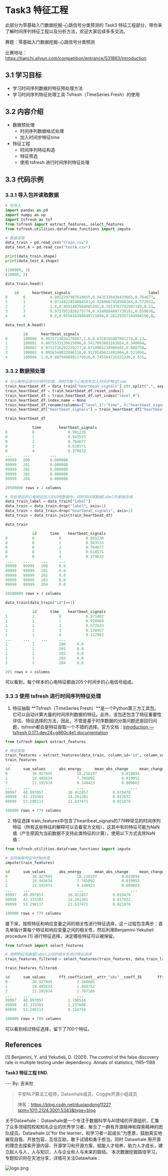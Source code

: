 # Task3 特征工程

此部分为零基础入门数据挖掘-心跳信号分类预测的 Task3 特征工程部分，带你来了解时间序列特征工程以及分析方法，欢迎大家后续多多交流。

赛题：零基础入门数据挖掘-心跳信号分类预测

比赛地址：https://tianchi.aliyun.com/competition/entrance/531883/introduction

## 3.1 学习目标

* 学习时间序列数据的特征预处理方法
* 学习时间序列特征处理工具 Tsfresh（TimeSeries Fresh）的使用

## 3.2 内容介绍
* 数据预处理
	* 时间序列数据格式处理
	* 加入时间步特征time
* 特征工程
	* 时间序列特征构造
	* 特征筛选
	* 使用 tsfresh 进行时间序列特征处理

## 3.3 代码示例

### 3.3.1 导入包并读取数据

```python
# 包导入
import pandas as pd
import numpy as np
import tsfresh as tsf
from tsfresh import extract_features, select_features
from tsfresh.utilities.dataframe_functions import impute
```

```python
# 数据读取
data_train = pd.read_csv("train.csv")
data_test_A = pd.read_csv("testA.csv")

print(data_train.shape)
print(data_test_A.shape)
```

```python
(100000, 3)
(20000, 2)
```

```python
data_train.head()
```

```python
  	id		heartbeat_signals	                                label
0		0			0.9912297987616655,0.9435330436439665,0.764677…		0.0
1		1			0.9714822034884503,0.9289687459588268,0.572932…		0.0
2		2			1.0,0.9591487564065292,0.7013782792997189,0.23…		2.0
3		3			0.9757952826275774,0.9340884687738161,0.659636…		0.0
4		4			0.0,0.055816398940721094,0.26129357194994196,0…		2.0
```

```python
data_test_A.head()
```

```python
		id	    heartbeat_signals
0		100000	0.9915713654170097,1.0,0.6318163407681274,0.13…
1		100001	0.6075533139615096,0.5417083883163654,0.340694…
2		100002	0.9752726292239277,0.6710965234906665,0.686758…
3		100003	0.9956348033996116,0.9170249621481004,0.521096…
4		100004	1.0,0.8879490481178918,0.745564725322326,0.531…
```


### 3.3.2 数据预处理
```python
# 对心电特征进行行转列处理，同时为每个心电信号加入时间步特征time
train_heartbeat_df = data_train["heartbeat_signals"].str.split(",", expand=True).stack()
train_heartbeat_df = train_heartbeat_df.reset_index()
train_heartbeat_df = train_heartbeat_df.set_index("level_0")
train_heartbeat_df.index.name = None
train_heartbeat_df.rename(columns={"level_1":"time", 0:"heartbeat_signals"}, inplace=True)
train_heartbeat_df["heartbeat_signals"] = train_heartbeat_df["heartbeat_signals"].astype(float)

train_heartbeat_df
```

```python
			time		heartbeat_signals
0			0				0.991230
0			1				0.943533
0			2				0.764677
0			3				0.618571
0			4				0.379632
...		...			...
99999	200			0.000000
99999	201			0.000000
99999	202			0.000000
99999	203			0.000000
99999	204			0.000000

20500000 rows × 2 columns
```

```python
# 将处理后的心电特征加入到训练数据中，同时将训练数据label列单独存储
data_train_label = data_train["label"]
data_train = data_train.drop("label", axis=1)
data_train = data_train.drop("heartbeat_signals", axis=1)
data_train = data_train.join(train_heartbeat_df)

data_train
```

```python
			id		time	heartbeat_signals
0			0			0			0.991230
0			0			1			0.943533
0			0			2			0.764677
0			0			3			0.618571
0			0			4			0.379632
...		...		...		...
99999	99999	200		0.0
99999	99999	201		0.0
99999	99999	202		0.0
99999	99999	203		0.0
99999	99999	204		0.0

20500000 rows × 4 columns
```

```python
data_train[data_train["id"]==1]
```

```python
			id		time	heartbeat_signals
1			1			0			0.971482
1			1			1			0.928969
1			1			2			0.572933
1			1			3			0.178457
1			1			4			0.122962
...		...		...		...
1			1			200		0.0
1			1			201		0.0
1			1			202		0.0
1			1			203		0.0
1			1			204		0.0

205 rows × 4 columns
```

可以看到，每个样本的心电特征都由205个时间步的心电信号组成。


### 3.3.3 使用 tsfresh 进行时间序列特征处理
1. 特征抽取
**Tsfresh（TimeSeries Fresh）**是一个Python第三方工具包。 它可以自动计算大量的时间序列数据的特征。此外，该包还包含了特征重要性评估、特征选择的方法，因此，不管是基于时序数据的分类问题还是回归问题，tsfresh都会是特征提取一个不错的选择。官方文档：[Introduction — tsfresh 0.17.1.dev24+g860c4e1 documentation](https://tsfresh.readthedocs.io/en/latest/text/introduction.html)
```python
from tsfresh import extract_features

# 特征提取
train_features = extract_features(data_train, column_id='id', column_sort='time')
train_features
```

```python
id		sum_values		abs_energy		mean_abs_change		mean_change 	...
0			38.927945			18.216197			0.019894					-0.004859			...
1			19.445634			7.705092			0.019952					-0.004762			...
2			21.192974			9.140423			0.009863					-0.004902			...
...		...						...						...								...						...
99997	40.897057			16.412857			0.019470					-0.004538			...
99998	42.333303			14.281281			0.017032					-0.004902			...
99999	53.290117			21.637471			0.021870					-0.004539			...

100000 rows × 779 columns
```




2. 特征选择 
train_features中包含了heartbeat_signals的779种常见的时间序列特征（所有这些特征的解释可以去看官方文档），这其中有的特征可能为NaN值（产生原因为当前数据不支持此类特征的计算），使用以下方式去除NaN值：
```python
from tsfresh.utilities.dataframe_functions import impute

# 去除抽取特征中的NaN值
impute(train_features)
```

```python
id		sum_values		abs_energy		mean_abs_change		mean_change 	...
0			38.927945			18.216197			0.019894					-0.004859			...
1			19.445634			7.705092			0.019952					-0.004762			...
2			21.192974			9.140423			0.009863					-0.004902			...
...		...						...						...								...						...
99997	40.897057			16.412857			0.019470					-0.004538			...
99998	42.333303			14.281281			0.017032					-0.004902			...
99999	53.290117			21.637471			0.021870					-0.004539			...

100000 rows × 779 columns
```

接下来，按照特征和响应变量之间的相关性进行特征选择，这一过程包含两步：首先单独计算每个特征和响应变量之间的相关性，然后利用Benjamini-Yekutieli procedure [1] 进行特征选择，决定哪些特征可以被保留。
```python
from tsfresh import select_features

# 按照特征和数据label之间的相关性进行特征选择
train_features_filtered = select_features(train_features, data_train_label)

train_features_filtered
```

```python
id		sum_values		fft_coefficient__attr_"abs"__coeff_35		fft_coefficient__attr_"abs"__coeff_34		...
0			38.927945			1.168685																0.982133																...
1			19.445634			1.460752																1.924501																...
2			21.192974			1.787166																2.1469872																...
...		...						...																			...																			...
99997	40.897057			1.190514																0.674603																...
99998	42.333303			1.237608																1.325212																...
99999	53.290117			0.154759																2.921164																...

100000 rows × 700 columns
```

可以看到经过特征选择，留下了700个特征。

## References

[1] Benjamini, Y. and Yekutieli, D. (2001). The control of the false discovery rate in multiple testing under dependency. Annals of statistics, 1165–1188



**Task3 特征工程 END.**

--- By: 吉米杜

> 平安NLP算法工程师，Datawhale成员，Coggle开源小组成员
>
> 博客：https://blog.csdn.net/duxiaodong1122?spm=1011.2124.3001.5343&type=blog

关于Datawhale：
Datawhale是一个专注于数据科学与AI领域的开源组织，汇集了众多领域院校和知名企业的优秀学习者，聚合了一群有开源精神和探索精神的团队成员。Datawhale 以“for the learner，和学习者一起成长”为愿景，鼓励真实地展现自我、开放包容、互信互助、敢于试错和勇于担当。同时 Datawhale 用开源的理念去探索开源内容、开源学习和开源方案，赋能人才培养，助力人才成长，建立起人与人，人与知识，人与企业和人与未来的联结。
本次数据挖掘路径学习，专题知识将在天池分享，详情可关注Datawhale：

![logo.png](https://img-blog.csdnimg.cn/2020091301022698.png#pic_center)
